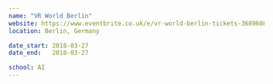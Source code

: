```yaml
---
name: "VR World Berlin"
website: https://www.eventbrite.co.uk/e/vr-world-berlin-tickets-36896087190?aff=es2
location: Berlin, Germany

date_start: 2018-03-27
date_end:   2018-03-27

school: AI
---
```

